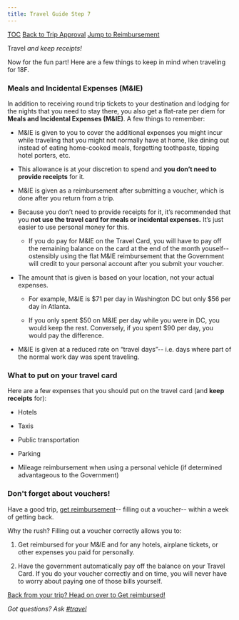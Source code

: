 ```yaml
---
title: Travel Guide Step 7
---
```


[TOC](/travel-guide-table-of-contents)
[Back to Trip Approval](/travel-guide-3-approval)
[Jump to Reimbursement](/travel-guide-5-reimbursement)

Travel _and keep receipts!_

Now for the fun part! Here are a few things to keep in mind when traveling for 18F.

### Meals and Incidental Expenses (M&IE)

In addition to receiving round trip tickets to your destination and lodging for the nights that you need to stay there, you also get a flat-rate per diem for **Meals and Incidental Expenses (M&IE)**. A few things to remember:

* M&IE is given to you to cover the additional expenses you might incur while traveling that you might not normally have at home, like dining out instead of eating home-cooked meals, forgetting toothpaste, tipping hotel porters, etc.

* This allowance is at your discretion to spend and **you don’t need to provide receipts** for it.

* M&IE is given as a reimbursement after submitting a voucher, which is done after you return from a trip.

* Because you don’t need to provide receipts for it, it’s recommended that you **not use the travel card for meals or incidental expenses.** It’s just easier to use personal money for this.

    * If you do pay for M&IE on the Travel Card, you will have to pay off the remaining balance on the card at the end of the month youself-- ostensibly using the flat M&IE reimbursement that the Government will credit to your personal account after you submit your voucher.

* The amount that is given is based on your location, not your actual expenses.

    * For example, M&IE is $71 per day in Washington DC but only $56 per day in Atlanta.

    * If you only spent $50 on M&IE per day while you were in DC, you would keep the rest. Conversely, if you spent $90 per day, you would pay the difference.

* M&IE is given at a reduced rate on “travel days”-- i.e. days where part of the normal work day was spent traveling.

### What to put on your travel card
Here are a few expenses that you should put on the travel card (and **keep receipts** for):

* Hotels

* Taxis

* Public transportation

* Parking

* Mileage reimbursement when using a personal vehicle (if determined advantageous to the Government)

### Don't forget about vouchers!
Have a good trip, [get reimbursement](/travel-guide-5-reimbursement)-- filling out a voucher-- within a week of getting back.

Why the rush? Filling out a voucher correctly allows you to:

1. Get reimbursed for your M&IE and for any hotels, airplane tickets, or other expenses you paid for personally.

2. Have the government automatically pay off the balance on your Travel Card. If you do your voucher correctly and on time, you will never have to worry about paying one of those bills yourself.

[Back from your trip? Head on over to Get reimbursed!](/travel-guide-5-reimbursement)

*Got questions? Ask [#travel](https://18f.slack.com/messages/travel)*
